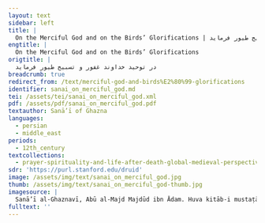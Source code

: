 ```yaml
---
layout: text
sidebar: left
title: |
  On the Merciful God and on the Birds’ Glorifications | در توحید خداوند غفور و تسبیح طیور فرماید
engtitle: |
  On the Merciful God and on the Birds’ Glorifications
origtitle: |
  در توحید خداوند غفور و تسبیح طیور فرماید
breadcrumb: true
redirect_from: /text/merciful-god-and-birds%E2%80%99-glorifications
identifier: sanai_on_merciful_god.md
tei: /assets/tei/sanai_on_merciful_god.xml
pdf: /assets/pdf/sanai_on_merciful_god.pdf
textauthor: Sanā’ī of Ghazna
languages:
  - persian
  - middle_east
periods:
  - 12th_century
textcollections:
  - prayer-spirituality-and-life-after-death-global-medieval-perspectives
sdr: 'https://purl.stanford.edu/druid'
image: /assets/img/text/sanai_on_merciful_god.jpg
thumb: /assets/img/text/sanai_on_merciful_god-thumb.jpg
imagesource: |
  Sanā’ī al-Ghaznavī, Abū al-Majd Majdūd ibn Ādam. Huva kitāb-i mustaṭāb-i kullīyāt. Bombay: Khan Sahib M.M. Shirazi, 1328 [1910]. Library of Congress [Public Domain]]
fulltext: ''
---
```



